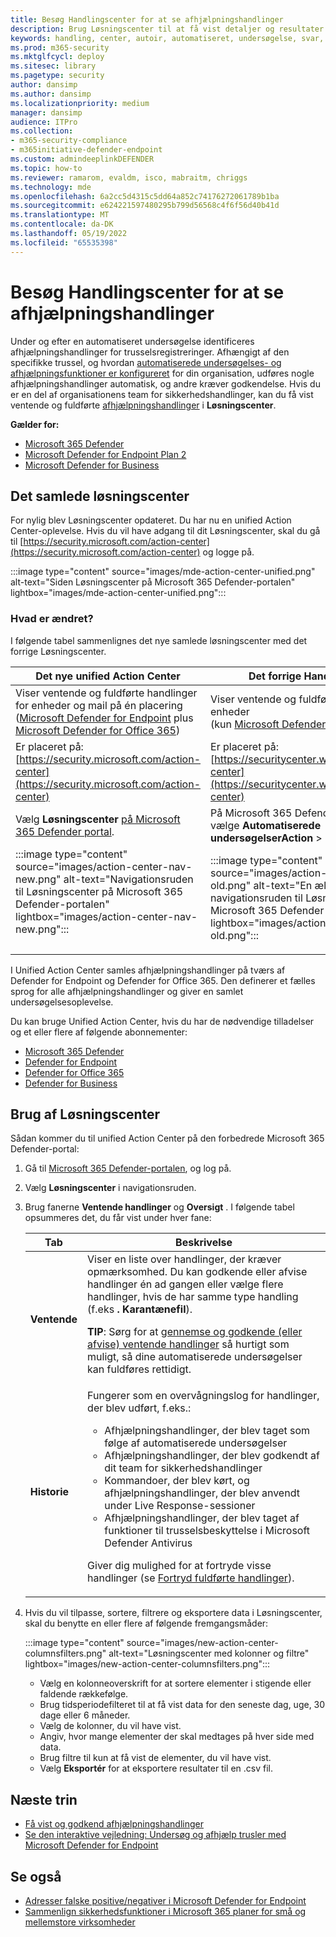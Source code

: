 ```yaml
---
title: Besøg Handlingscenter for at se afhjælpningshandlinger
description: Brug Løsningscenter til at få vist detaljer og resultater efter en automatiseret undersøgelse
keywords: handling, center, autoir, automatiseret, undersøgelse, svar, afhjælpning
ms.prod: m365-security
ms.mktglfcycl: deploy
ms.sitesec: library
ms.pagetype: security
author: dansimp
ms.author: dansimp
ms.localizationpriority: medium
manager: dansimp
audience: ITPro
ms.collection:
- m365-security-compliance
- m365initiative-defender-endpoint
ms.custom: admindeeplinkDEFENDER
ms.topic: how-to
ms.reviewer: ramarom, evaldm, isco, mabraitm, chriggs
ms.technology: mde
ms.openlocfilehash: 6a2cc5d4315c5dd64a852c74176272061789b1ba
ms.sourcegitcommit: e624221597480295b799d56568c4f6f56d40b41d
ms.translationtype: MT
ms.contentlocale: da-DK
ms.lasthandoff: 05/19/2022
ms.locfileid: "65535398"
---
```

# <a name="visit-the-action-center-to-see-remediation-actions"></a>Besøg Handlingscenter for at se afhjælpningshandlinger

Under og efter en automatiseret undersøgelse identificeres afhjælpningshandlinger for trusselsregistreringer. Afhængigt af den specifikke trussel, og hvordan [automatiserede undersøgelses- og afhjælpningsfunktioner er konfigureret](configure-automated-investigations-remediation.md) for din organisation, udføres nogle afhjælpningshandlinger automatisk, og andre kræver godkendelse. Hvis du er en del af organisationens team for sikkerhedshandlinger, kan du få vist ventende og fuldførte [afhjælpningshandlinger](manage-auto-investigation.md#remediation-actions) i **Løsningscenter**.

**Gælder for:**
- [Microsoft 365 Defender](https://go.microsoft.com/fwlink/?linkid=2118804)
- [Microsoft Defender for Endpoint Plan 2](https://go.microsoft.com/fwlink/p/?linkid=2154037)
- [Microsoft Defender for Business](../defender-business/mdb-overview.md)

## <a name="the-unified-action-center"></a>Det samlede løsningscenter

For nylig blev Løsningscenter opdateret. Du har nu en unified Action Center-oplevelse. Hvis du vil have adgang til dit Løsningscenter, skal du gå til [https://security.microsoft.com/action-center](https://security.microsoft.com/action-center) og logge på.

:::image type="content" source="images/mde-action-center-unified.png" alt-text="Siden Løsningscenter på Microsoft 365 Defender-portalen" lightbox="images/mde-action-center-unified.png":::

### <a name="whats-changed"></a>Hvad er ændret?

I følgende tabel sammenlignes det nye samlede løsningscenter med det forrige Løsningscenter.

|Det nye unified Action Center  |Det forrige Handlingscenter  |
|---------|---------|
|Viser ventende og fuldførte handlinger for enheder og mail på én placering <br/>([Microsoft Defender for Endpoint](microsoft-defender-endpoint.md) plus [Microsoft Defender for Office 365](/microsoft-365/security/office-365-security/office-365-atp))|Viser ventende og fuldførte handlinger for enheder <br/> (kun [Microsoft Defender for Endpoint](microsoft-defender-endpoint.md))   |
|Er placeret på:<br/>[https://security.microsoft.com/action-center](https://security.microsoft.com/action-center)         |Er placeret på:<br/>[https://securitycenter.windows.com/action-center](https://securitycenter.windows.com/action-center)     |
| Vælg **Løsningscenter** <a href="https://go.microsoft.com/fwlink/p/?linkid=2077139" target="_blank">på Microsoft 365 Defender portal</a>. <p>:::image type="content" source="images/action-center-nav-new.png" alt-text="Navigationsruden til Løsningscenter på Microsoft 365 Defender-portalen" lightbox="images/action-center-nav-new.png"::: | På Microsoft 365 Defender-portalen skal du vælge **Automatiserede undersøgelserAction** >  **Center**. <p>:::image type="content" source="images/action-center-nav-old.png" alt-text="En ældre version af navigationsruden til Løsningscenter på Microsoft 365 Defender portalen" lightbox="images/action-center-nav-old.png":::  |

I Unified Action Center samles afhjælpningshandlinger på tværs af Defender for Endpoint og Defender for Office 365. Den definerer et fælles sprog for alle afhjælpningshandlinger og giver en samlet undersøgelsesoplevelse.

Du kan bruge Unified Action Center, hvis du har de nødvendige tilladelser og et eller flere af følgende abonnementer:

- [Microsoft 365 Defender](/microsoft-365/security/mtp/microsoft-threat-protection)
- [Defender for Endpoint](microsoft-defender-endpoint.md)
- [Defender for Office 365](/microsoft-365/security/office-365-security/office-365-atp)
- [Defender for Business](../defender-business/mdb-overview.md)

## <a name="using-the-action-center"></a>Brug af Løsningscenter

Sådan kommer du til unified Action Center på den forbedrede Microsoft 365 Defender-portal:

1. Gå til <a href="https://go.microsoft.com/fwlink/p/?linkid=2077139" target="_blank">Microsoft 365 Defender-portalen</a>, og log på.

2. Vælg **Løsningscenter** i navigationsruden.

3. Brug fanerne **Ventende handlinger** og **Oversigt** . I følgende tabel opsummeres det, du får vist under hver fane:

   |Tab|Beskrivelse|
   |---|---|
   |**Ventende**|Viser en liste over handlinger, der kræver opmærksomhed. Du kan godkende eller afvise handlinger én ad gangen eller vælge flere handlinger, hvis de har samme type handling (f.eks **. Karantænefil**). <p> **TIP**: Sørg for at [gennemse og godkende (eller afvise) ventende handlinger](manage-auto-investigation.md) så hurtigt som muligt, så dine automatiserede undersøgelser kan fuldføres rettidigt.|
   |**Historie**|Fungerer som en overvågningslog for handlinger, der blev udført, f.eks.: <ul><li>Afhjælpningshandlinger, der blev taget som følge af automatiserede undersøgelser</li><li>Afhjælpningshandlinger, der blev godkendt af dit team for sikkerhedshandlinger</li><li>Kommandoer, der blev kørt, og afhjælpningshandlinger, der blev anvendt under Live Response-sessioner</li><li>Afhjælpningshandlinger, der blev taget af funktioner til trusselsbeskyttelse i Microsoft Defender Antivirus</li></ul> <p> Giver dig mulighed for at fortryde visse handlinger (se [Fortryd fuldførte handlinger](manage-auto-investigation.md#undo-completed-actions)).|

4. Hvis du vil tilpasse, sortere, filtrere og eksportere data i Løsningscenter, skal du benytte en eller flere af følgende fremgangsmåder:

   :::image type="content" source="images/new-action-center-columnsfilters.png" alt-text="Løsningscenter med kolonner og filtre" lightbox="images/new-action-center-columnsfilters.png":::

   - Vælg en kolonneoverskrift for at sortere elementer i stigende eller faldende rækkefølge.
   - Brug tidsperiodefilteret til at få vist data for den seneste dag, uge, 30 dage eller 6 måneder.
   - Vælg de kolonner, du vil have vist.
   - Angiv, hvor mange elementer der skal medtages på hver side med data.
   - Brug filtre til kun at få vist de elementer, du vil have vist.
   - Vælg **Eksportér** for at eksportere resultater til en .csv fil.

## <a name="next-steps"></a>Næste trin

- [Få vist og godkend afhjælpningshandlinger](manage-auto-investigation.md)
- [Se den interaktive vejledning: Undersøg og afhjælp trusler med Microsoft Defender for Endpoint](https://aka.ms/MDATP-IR-Interactive-Guide)

## <a name="see-also"></a>Se også

- [Adresser falske positive/negativer i Microsoft Defender for Endpoint](defender-endpoint-false-positives-negatives.md)
- [Sammenlign sikkerhedsfunktioner i Microsoft 365 planer for små og mellemstore virksomheder](../defender-business/compare-mdb-m365-plans.md)
